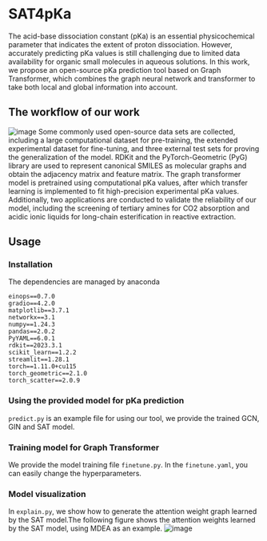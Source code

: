 # SAT4pKa
The acid-base dissociation constant (pKa) is an essential physicochemical parameter that indicates the extent of proton dissociation. However, accurately predicting pKa values is still challenging due to limited data availability for organic small molecules in aqueous solutions. In this work, we propose an open-source pKa prediction tool based on Graph Transformer, which combines the graph neural network and transformer to take both local and global information into account. 
## The workflow of our work
![image](https://github.com/Violets9527/SAT4pKa/assets/127859234/d81fffcb-89cf-4c0e-9bd9-92a7b54fafcb)
Some commonly used open-source data sets are collected, including a large computational dataset for pre-training, the extended experimental dataset for fine-tuning, and three external test sets for proving the generalization of the model. RDKit and the PyTorch-Geometric (PyG) library are used to represent canonical SMILES as molecular graphs and obtain the adjacency matrix and feature matrix. The graph transformer model is pretrained using computational pKa values, after which transfer learning is implemented to fit high-precision experimental pKa values. Additionally, two applications are conducted to validate the reliability of our model, including the screening of tertiary amines for CO2 absorption and acidic ionic liquids for long-chain esterification in reactive extraction.
## Usage
### Installation
The dependencies are managed by anaconda
```
einops==0.7.0  
gradio==4.2.0  
matplotlib==3.7.1  
networkx==3.1  
numpy==1.24.3  
pandas==2.0.2  
PyYAML==6.0.1  
rdkit==2023.3.1  
scikit_learn==1.2.2  
streamlit==1.28.1  
torch==1.11.0+cu115  
torch_geometric==2.1.0  
torch_scatter==2.0.9  
```
### Using the provided model for pKa prediction
`predict.py` is an example file for using our tool, we provide the trained GCN, GIN and SAT model.

### Training model for Graph Transformer
We provide the model training file `finetune.py`. In the `finetune.yaml`, you can easily change the hyperparameters.

### Model visualization
In `explain.py`, we show how to generate the attention weight graph learned by the SAT model.The following figure shows the attention weights learned by the SAT model, using MDEA as an example.
![image](https://github.com/Violets9527/SAT4pKa/assets/127859234/b55503ae-da33-44c5-b36a-ae26575ca0e7)








